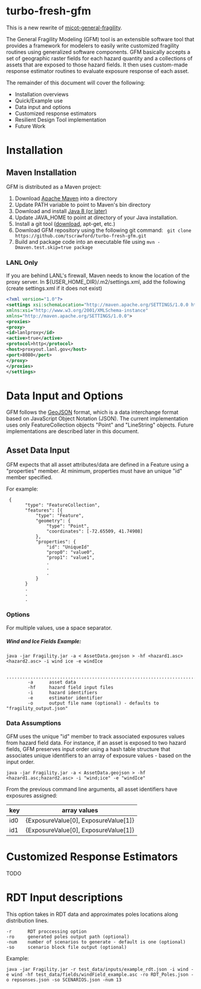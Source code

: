 # turbo-fresh-gfm

This is a new rewrite of [micot-general-fragility](https://github.com/lanl-ansi/micot-general-fragility).

The General Fragility Modeling (GFM) tool is an extensible software tool 
that provides a framework for modelers to easily write customized fragility 
routines using generalized software components.  GFM basically accepts a set of geographic 
raster fields for each hazard quantity and a collections of assets that are exposed to those
hazard fields.  It then uses custom-made response estimator routines to evaluate exposure 
response of each asset. 

The remainder of this document will cover the following:

* Installation overviews
* Quick/Example use
* Data input and options
* Customized response estimators
* Resilient Design Tool implementation 
* Future Work

# Installation
## Maven  Installation 

GFM is distributed as a Maven project:
1. Download [Apache Maven](https://maven.apache.org/download.cgi) into a directory
2. Update PATH variable to point to Maven's bin directory
3. Download and install [Java 8 (or later)](http://www.oracle.com/technetwork/java/javase/downloads/index-jsp-138363.html)
4. Update JAVA_HOME to point at directory of your Java installation.
5. Install a git tool ([download](https://git-scm.com/downloads), apt-get, etc.)
6. Download GFM repository using the following git command: 
``` git clone https://github.com/tscrawford/turbo-fresh-gfm.git```
7. Build and package code into an executable file using ```mvn -Dmaven.test.skip=true package```

### LANL Only
If you are behind LANL's firewall, Maven needs to know the location of the proxy server.
In ${USER_HOME_DIR}/.m2/settings.xml, add the following (create settings.xml if it does not exist)
```xml
<?xml version="1.0"?>
<settings xsi:schemaLocation="http://maven.apache.org/SETTINGS/1.0.0 https://maven.apache.org/xsd/settings-1.0.0.xsd" 
xmlns:xsi="http://www.w3.org/2001/XMLSchema-instance" 
xmlns="http://maven.apache.org/SETTINGS/1.0.0">
<proxies>
<proxy>
<id>lanlproxy</id>
<active>true</active>
<protocol>http</protocol>
<host>proxyout.lanl.gov</host>
<port>8080</port>
</proxy>
</proxies>
</settings>

```

# Data Input and Options


GFM follows the [GeoJSON](https://tools.ietf.org/html/rfc7946) format, which is a data interchange format 
based on JavaScript Object Notation (JSON).  The current implementation uses only FeatureCollection objects 
"Point" and "LineString" objects.  Future implementations are described later in this document. 

## Asset Data Input
GFM expects that all asset attributes/data are defined in a Feature using a 
"properties" member. At minimum, properties must have an unique "id" member specified.

For example:

```
 {
       "type": "FeatureCollection",
       "features": [{
           "type": "Feature",
           "geometry": {
               "type": "Point",
               "coordinates": [-72.65509, 41.74908]
           },
           "properties": {
               "id": "UniqueId"
               "prop0": "value0",
               "prop1": "value1",
               .
               .
               .
           }
       }
       .
       .
       .
```

### Options 

For multiple values, use a space separator.

##### Wind and Ice Fields Example:
``` 
java -jar Fragility.jar -a < AssetData.geojson > -hf <hazard1.asc> <hazard2.asc> -i wind ice -e windIce
    
        ...........................................................................................................
        -a      asset data 
        -hf     hazard field input files
        -i      hazard identifiers
        -e      estimator identifier
        -o      output file name (optional) - defaults to "fragility_output.json" 
 ```
 
### Data Assumptions
GFM uses the unique "id" member to track associated exposures values 
from hazard field data.  For instance, if an asset is exposed to two hazard fields, GFM preserves input order 
using a hash table structure that associates unique identifiers to an array of exposure values - based on the input
order.

``` java -jar Fragility.jar -a < AssetData.geojson > -hf <hazard1.asc;hazard2.asc> -i "wind;ice" -e "windIce" ```

From the previous command line arguments, all asset identifiers have exposures assigned:

| key | array values |
| ---  | --- |
| id0 | {ExposureValue[0], ExposureValue[1]} |
| id1 | {ExposureValue[0], ExposureValue[1]} |


# Customized Response Estimators

TODO





# RDT Input descriptions


This option takes in RDT data and approximates poles locations along distribution lines.
    
```
-r      RDT proccessing option
-ro     generated poles output path (optional)    
-num    number of scenarios to generate - default is one (optional)
-so     scenario block file output (optional)

```

Example:

``` 
java -jar Fragility.jar -r test_data/inputs/example_rdt.json -i wind -e wind -hf test_data/fields/windField_example.asc -ro RDT_Poles.json -o repsonses.json -so SCENARIOS.json -num 13 
```


